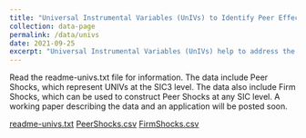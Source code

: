 ```yaml
---
title: "Universal Instrumental Variables (UnIVs) to Identify Peer Effects in Product Markets"
collection: data-page
permalink: /data/univs
date: 2021-09-25
excerpt: "Universal Instrumental Variables (UnIVs) help to address the endogeneity problem associated with the reflection problem in peer groups (i.e., disentangling the causal effect from a firm-specific treatment from a potentially latent variable that affects the entire peer group). The data help to causally identify peer effects in any product market classified by SIC codes. The instrumental variables have desirable properties, such as a (by econometrical construction) guaranteed exclusion restriction. "
---
```


Read the readme-univs.txt file for information. The data include Peer Shocks, which represent UNIVs at the SIC3 level. The data also include Firm Shocks, which can be used to construct Peer Shocks at any SIC level. A working paper describing the data and an application will be posted soon.

[readme-univs.txt](/files/readme-univs.txt)
[PeerShocks.csv](/files/PeerShocks.csv)
[FirmShocks.csv](/files/FirmShocks.csv)
